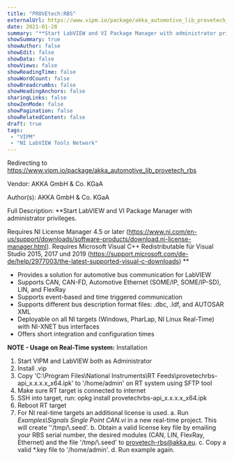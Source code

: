```yaml
---
title: "PROVEtech:RBS"
externalUrl: https://www.vipm.io/package/akka_automotive_lib_provetech_rbs
date: 2021-01-28
summary: "**Start LabVIEW and VI Package Manager with administrator privileges."
showSummary: true
showAuthor: false
showEdit: false
showData: false
showViews: false
showReadingTime: false
showWordCount: false
showBreadcrumbs: false
showHeadingAnchors: false
sharingLinks: false
showZenMode: false
showPagination: false
showRelatedContent: false
draft: true
tags:
 - "VIPM"
 - "NI LabVIEW Tools Network"
---
```


Redirecting to https://www.vipm.io/package/akka_automotive_lib_provetech_rbs

Vendor: AKKA GmbH & Co. KGaA

Author(s): AKKA GmbH & Co. KGaA
 
Full Description:
**Start LabVIEW and VI Package Manager with administrator privileges.

Requires NI License Manager 4.5 or later (https://www.ni.com/en-us/support/downloads/software-products/download.ni-license-manager.html).
Requires Microsoft Visual C++ Redistributable für Visual Studio 2015, 2017 und 2019 (https://support.microsoft.com/de-de/help/2977003/the-latest-supported-visual-c-downloads)
**

- Provides a solution for automotive bus communication for LabVIEW
- Supports CAN, CAN-FD, Automotive Ethernet (SOME/IP, SOME/IP-SD), LIN, and FlexRay
- Supports event-based and time triggered communication
- Supports different bus description format files: .dbc, .ldf, and AUTOSAR XML
- Deployable on all NI targets (Windows, PharLap, NI Linux Real-Time) with NI-XNET bus interfaces
- Offers short integration and configuration times

**NOTE - Usage on Real-Time system:**
Installation
1. Start VIPM and LabVIEW both as Administrator
2. Install .vip
3. Copy 'C:\\Program Files\\National Instruments\\RT Feeds\\provetechrbs-api_x.x.x.x_x64.ipk' to '/home/admin' on RT system using SFTP tool
4. Make sure RT target is connected to internet
5. SSH into target, run: opkg install provetechrbs-api_x.x.x.x_x64.ipk
6. Reboot RT target
7. For NI real-time targets an additional license is used.
   a. Run  *Examples\\Signals Single Point CAN.vi* in a new real-time project. This will create ''/tmp/\\<target name>.seed'. 
   b. Obtain a valid license key file by emailing your RBS serial number, the desired modules (CAN, LIN, FlexRay, Ethernet) and the file '/tmp/\\<target name>.seed' to provetech-rbs@akka.eu.
   c. Copy a valid *.key file to '/home/admin'. 
   d. Run example again.